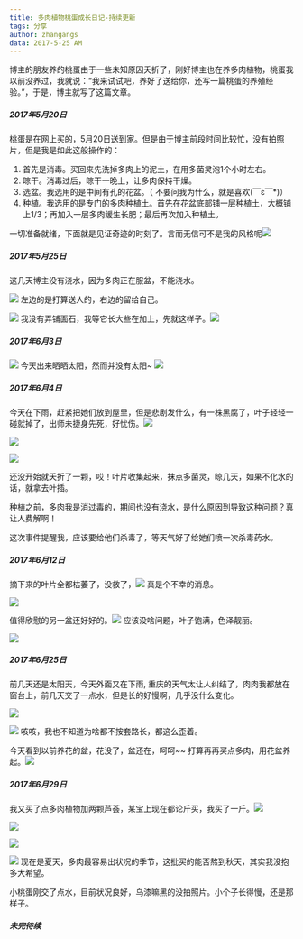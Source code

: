 ```yaml
---
title: 多肉植物桃蛋成长日记-持续更新
tags: 分享
author: zhangangs
data: 2017-5-25 AM
---
```

博主的朋友养的桃蛋由于一些未知原因夭折了，刚好博主也在养多肉植物，桃蛋我以前没养过，我就说：“我来试试吧，养好了送给你，还写一篇桃蛋的养殖经验。”，于是，博主就写了这篇文章。

##### 2017年5月20日
桃蛋是在网上买的，5月20日送到家。但是由于博主前段时间比较忙，没有拍照片，但是我是如此这般操作的：
 1. 首先是消毒。买回来先洗掉多肉上的泥土，在用多菌灵泡1个小时左右。
 2. 晾干。消毒过后，晾干一晚上，让多肉保持干燥。
 4. 选盆。我选用的是中间有孔的花盆。（ 不要问我为什么，就是喜欢(￣ε￣*)）
 3. 种植。我选用的是专门的多肉种植土。首先在花盆底部铺一层种植土，大概铺上1/3；再加入一层多肉缓生长肥；最后再次加入种植土。

一切准备就绪，下面就是见证奇迹的时刻了。言而无信可不是我的风格呢![](https://tb2.bdstatic.com/tb/editor/images/tsj/t_0019.gif)
 
##### 2017年5月25日

这几天博主没有浇水，因为多肉正在服盆，不能浇水。

![](/images/5-25/1.jpg)
左边的是打算送人的，右边的留给自己。

![](/images/5-25/3.jpg)
我没有弄铺面石，我等它长大些在加上，先就这样子。![](https://tb2.bdstatic.com/tb/editor/images/tsj/t_0028.gif) 

##### 2017年6月3日

![](/images/5-25/4.jpg)
今天出来晒晒太阳，然而并没有太阳~ ![](https://tb2.bdstatic.com/tb/editor/images/tsj/t_0032.gif)

##### 2017年6月4日

今天在下雨，赶紧把她们放到屋里，但是悲剧发什么，有一株黑腐了，叶子轻轻一碰就掉了，出师未捷身先死，好忧伤。![](https://tb2.bdstatic.com/tb/editor/images/face/i_f09.png) 

![](/images/5-25/5.jpg)

![](/images/5-25/6.jpg)

还没开始就夭折了一颗，哎！叶片收集起来，抹点多菌灵，晾几天，如果不化水的话，就拿去叶插。

种植之前，多肉我是消过毒的，期间也没有浇水，是什么原因到导致这种问题？真让人费解啊！

这次事件提醒我，应该要给他们杀毒了，等天气好了给她们喷一次杀毒药水。

##### 2017年6月12日
摘下来的叶片全都枯萎了，没救了，![](http://tb2.bdstatic.com/tb/editor/images/luoluobu/llb_028.gif) 真是个不幸的消息。

![](/images/5-25/7.jpg)

值得欣慰的另一盆还好好的。![](http://tb2.bdstatic.com/tb/editor/images/tsj/t_0035.gif) 应该没啥问题，叶子饱满，色泽靓丽。

![](/images/5-25/8.jpg)

##### 2017年6月25日
前几天还是太阳天，今天外面又在下雨, 重庆的天气太让人纠结了，肉肉我都放在窗台上，前几天交了一点水，但是长的好慢啊，几乎没什么变化。

![](/images/5-25/9.jpg)

![](/images/5-25/10.jpg)
咳咳，我也不知道为啥都不按套路长，都这么歪着。

今天看到以前养花的盆，花没了，盆还在，呵呵~~ 打算再再买点多肉，用花盆养起。![](https://tb2.bdstatic.com/tb/editor/images/luoluobu/llb_049.gif)

##### 2017年6月29日
我又买了点多肉植物加两颗芦荟，某宝上现在都论斤买，我买了一斤。![](http://tb2.bdstatic.com/tb/editor/images/tsj/t_0009.gif)

![](/images/5-25/11.jpg)

![](/images/5-25/12.jpg)

![](/images/5-25/13.jpg)
现在是夏天，多肉最容易出状况的季节，这批买的能否熬到秋天，其实我没抱多大希望。

小桃蛋刚交了点水，目前状况良好，乌漆嘛黑的没拍照片。小个子长得慢，还是那样子。

##### 未完待续